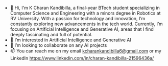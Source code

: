 - 👋 Hi, I'm K Charan Kandibilla, a final-year BTech student specializing in Computer Science and Engineering with a minors degree in Robotics at RV University. With a passion for technology and innovation, I’m constantly exploring new advancements in the tech world. Currently, I’m focusing on Artificial Intelligence and Generative AI, areas that I find deeply fascinating and full of potential.
- 👀 I’m interested in Artificial Intelligence and Generative AI
- 💞️ I’m looking to collaborate on any AI projects
- 📫 You can reach me on my email kcharankandibilla6@gmail.com or my LinkedIn https://www.linkedin.com/in/charan-kandibilla-21596436a/
